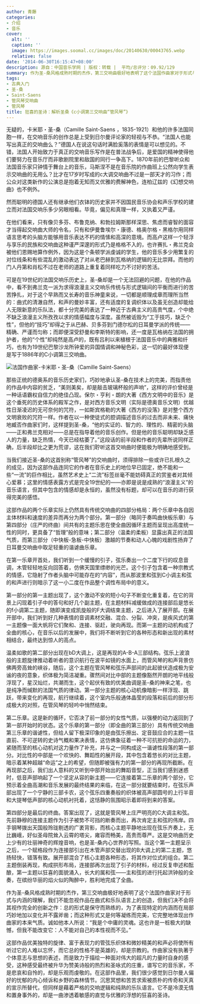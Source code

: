 ```yaml
---
author: 青藤
categories:
- 介绍
- 音乐
cover:
  alt: ''
  caption: ''
  image: https://images.soomal.cc/images/doc/20140630/00043765.webp
  relative: false
date: '2014-06-30T16:15:47+08:00'
description: 源自：中国音乐学网 | 版权：转载 |  平均/总评分：09.92/129
summary: 作为圣-桑风格成熟时期的杰作，第三交响曲极好地表明了这个法国作曲家对于形式与内涵的理解，我们不能忽视作品在曲式和乐队语言上的创造，但我们决不会将其视作完全的创新之作：总的形式是保守而熟练的，为了表现特定的内涵而在局部巧妙地加以变化并不露斧凿；而这种形式又是何等凝练而完美，它完整地体现出作曲家的本来气质……
tags:
- 古典入门
- 圣-桑
- Saint-Saens
- 管风琴交响曲
- 管风琴
title: 狂喜的圣诗：解析圣桑《c小调第三交响曲“管风琴”》
---
```


无疑的，卡米耶・圣-桑（Camille Saint-Saens ，1835-1921）和他的许多法国同胞一样，在交响音乐的创作总是上受到日尔曼评论家的轻视与不恭。“法国人也能写出真正的交响曲么？”德国人在说这句话时满脸奚落的表情是可以想见的。不错，法国人开始致力于真正的交响音乐写作是在普法战争后，是爱国的精神使得他们要努力在音乐厅而非歌剧院里和敌国的同行一争高下。1870年前的巴黎听众和法国音乐家只钟情于舞台上的音乐，马斯涅不是在音乐院的作曲班上公然向学生表示交响曲的无用么？比才在17岁时写成的c大调交响曲不过是一部天才的习作；而公众对这类新作的公演总是抱着无知而又优雅的费解神色，连柏辽兹的《幻想交响曲》也不例外。

然而聪明的德国人还有继承他们衣钵的历史家并不因国民音乐协会和声乐学校的建立而对法国交响乐多少另眼相看。毕竟，偏见和真理一样，又执着又严谨。

在他们看来，只有像贝多芬、布鲁克纳、和勃拉姆斯那样深思、焦虑而睿智的面容才当得起交响曲大师的令名，只有和伊曼鲁埃尔・康德、格奥尔格・黑格尔用同样语言思考的头脑方能够用音乐表达不朽的情愫和高深的意境。而高卢这样一个轻浮与享乐的民族和交响曲这种谨严深邃的形式乃是格格不入的，也许赛扎・弗兰克会被他们恩赐地算作例外，因为这是个条顿学派虔诚的学生，他的音乐多少用繁复的对位线条和有些混乱的激动表达了对从老巴赫到瓦格纳的逻辑的无比崇拜。而他的门人丹第和肖松不过在老师的道路上重复着同样吃力不讨好的苦活。

可是在19世纪的法国交响乐历史上，圣-桑却是一个无法回避的问题，在他的作品中，看不到弗兰克一派为求得浪漫主义交响乐传统与形式逻辑间的平衡而进行的苦苦挣扎，对于这个早熟而又长寿的音乐神童来说，一切都是顺理成章而理所当然的：曲式的清澈自然，和声的曼妙丰富，还有适度的复调织体以及虽无创造却能给人无限新意的乐队法，都十分完美的表达了一种近于古典主义的高贵气度，个中绝不缺乏浪漫主义所孜孜以求的情感幅度与深度。虽然被诋毁为“工于技巧，缺乏个性”，但他的“技巧”却得之于从巴赫、贝多芬到门德尔松的日耳曼学派的传统――精确、严谨而匀称；而即便深受舒曼和李斯特的影响，还一度是瓦格纳在法国的拥护者，他的“个性”却纯然是高卢的，既有吕利以来植根于法国音乐中的典雅和纤巧，也有为19世纪巴黎沙龙所钟爱的异国情调和神秘色彩，这一切的最好体现便是写于1886年的C小调第三交响曲。

![法国作曲家-卡米耶・圣-桑（Camille Saint-Saens）](https://images.soomal.cc/images/doc/20140630/00043764.webp)





那些正统的德奥系的音乐历史家们，巧妙地承认圣-桑在技术上的完美，而指责他的作品中内容的贫乏，“美则美矣，却是敲击玻璃杯般的声响”，这样的评价曾经是一种话语霸权自信力的绝佳凸现。保尔・亨利・朗的大著《西方文明中的音乐》是这个垂死的历史体系的殿军之作，是对西方音乐文明（实际是德奥音乐文明）优越性日渐凌迟的无可奈何的咒符，一如斯宾格勒的大著《西方的没落》是对整个西方文明衰败的咒符一样。作者在以一种使徒式的腔调描述音乐的过去而非未来、痛快地臧否作曲家们时，这样提到圣-桑，“他的实证的、智力的、理性的、精密的头脑――正和弗兰克相对――总是在指导着他的音乐创作。但是他的音乐聪明却缺乏感人的力量，缺乏热情，今天已经枯萎了。”这段话的前半段和作者的先辈所说同样正确，后半段却比之更为荒谬，这在我们聍听这首交响曲时便能极为明确地感受到。

当我们接近圣-桑的这首别称“管风琴”的交响曲时，须得排除一些或许已扎根久之的成见，因为这部作品连同它的作者在音乐史上的地位早已固定，绝不能和一些“一流”的巨作相比，虽然艺术史上“二流”标签丝毫不能妨碍真正的赏鉴者对其倾心爱慕；这里的情感表露方式是完全19世纪的――亦即是说是成熟的“浪漫主义”的音乐语言，但其中包含的情感却是永恒的，虽然没有标题，却可以在音乐的进行获得完美的感悟。

这部作品的两个乐章实际上仍然具有传统交响曲的四部分格局：两个乐章中各自因主体材料和速度的差异而再分为两个部分。第一部分（略同于奏鸣曲快板乐章）与第四部分（庄严的终曲）间共有的主题乐思在使全曲因循环主题而呈现出高度统一性的同时，更具备了“哲理”般的意味；第二部分（温柔的柔板）显露出真正的法国气质，而第三部分（中快板-急板-中快板）激越的节奏和动人心魄的戏剧性扬弃了日耳曼交响曲中取足轻重的谐谑曲乐章。

在第一乐章开首处，我们听到一个缓慢的引子，弦乐奏出一个二度下行的叹息音调，木管轻轻地反向回答着，仿佛天国里缥缈的光芒。这个引子包含着一种宗教式的情感，它隐射了作者头脑中可能存在的“内容”，而从那波里和弦到C小调主和弦的和声进行则暗示了这一小二度在作品整个调性布局中的意义。

第一部分的第一主题出现了，这个激动不安的短小句子不断变化重复着，在它的背景上闪现着引子中的答句和好几个副主题，在主题材料减缓做成的连接部后是悠长的f小调第二主题，随即演变成凯旋般的F大调结束主题，之后进入了展开部。在展开部中，我们听到好几种表情的音调素材交融、混合、分裂、冲突，是疾风式的第一主题像一面大帆将它们聚和、连接、驱赶，驶向再现。而第一主题的动机构成了全曲的核心，在音乐以后的发展中，我们将不断听到它的各种形态和新出现的素材相结合，最终达到惊人的高点。

温柔如歌的第二部分出现在bD大调上，这是再现的A-B-A三部结构。弦乐上波浪般的主题旋律推动着听者的意识航行在波平如镜的水面上，而管风琴的和声背景仿佛两旁高耸的峡谷，随后，这个主题在管风琴和弦乐声部间的此起彼伏造成极为安谧的夜的意象，织体极为简洁凝重。骤然间对比中部的主题像豁然开朗的地平线般浮现了，星汉灿烂，共潮而生，这个起伏有致的优美曲调是圣-桑的神来之笔，也是纯净而缄默的法国气质的律动。第一部分主题的核心动机像暗影一样浮现、跳跃，带来变化的再现，航行继续着，这个室内乐般通体晶莹的段落和前后的部分形成极大的对照，在管风琴的轻吟中悄然结束。

第二乐章。这是新的循环，它否决了前一部分的女性气质，以强梗的动力返回到了第一部开始时的状态。这个乐章的第一部分（即全曲的第三部分）具有传统交响曲第三乐章的谐谑性，但给人留下极深印象的是由弦乐擦出、定音鼓应合的主题一往直前、不可逆转的史诗气概和果决表情，这仿佛象征着一种不可抗拒的命运的力，紧随而至的核心动机对这力量作了补充，并与之一同构成这一谐谑性段落的第一部分。对比性的中部是一个欢快的、舞蹈性的展开段，其中包含着悠长的对比主题，暗示着某种超越“命运”之上的希望，但随即被强有力的第一部分的再现所截断。在再现部之后，我们出人意料的又听到中部开始出的舞蹈音型，正当我们感到迷惑时，低音声部响起了一个坚定从容的新主题――它连接着第二乐章的两个部分，它预示着全曲高潮和音乐发展的最终结果的来临，在这一部分就要结束时，在弦乐声部出现了一个宁静的三部卡农，这个弦乐四重奏般的织体被高声部圆号的上行半音和大提琴低声部的核心动机衬托着，这恬静的氛围昭示着即将到来的答案。

第四部分是最后的终曲。答案出现了，这就是管风琴上庄严明亮的C大调主和弦。先前静穆的连接主题作为引子被势不可挡的断奏而出，再次肯定主和弦的伟岸。四手钢琴拨出天国般玲珑剔透的广袤背影，而核心主题平静地出现在弦乐齐奏上，无比巍峨，好似圣母院耸入云霄的塔尖，雍容而畅美，高贵而尊严。这是交响曲历史上少有的壮丽神奇的辉煌音响，也是圣-桑内心世界的写照。当这个第一主题呈示之后，一个赋格段作为连接部引出在木管声部交替出现的B大调上的第二主题，悠扬轻快，错落有致。展开部混合了核心主题各种形态，将其作对位式的组合。第二主题倒装再现，构成拱形布局，连接部再次出现了引子的材料，经过反复申述和酝酿，第一主题以狂喜的面貌涌入，长大的属和弦――主和弦的进行托起洪钟般的全奏，在缤纷华丽的焰火似的陶醉中，胜利地完成了全曲。

作为圣-桑风格成熟时期的杰作，第三交响曲极好地表明了这个法国作曲家对于形式与内涵的理解，我们不能忽视作品在曲式和乐队语言上的创造，但我们决不会将其视作完全的创新之作：总的形式是保守而熟练的，为了表现特定的内涵而在局部巧妙地加以变化并不露斧凿；而这种形式又是何等凝练而完美，它完整地体现出作曲家的本来气质。诚如他本人所说：“我是个中庸的灵魂。这也许是一桩极大的缺憾，但我不能改变它：人不能对自己的本性视而不见。”

这部作品优美独特的旋律、富于表现力的管弦乐织体和微妙精美的和声必将使所有听过它的人难以忘怀，而它总的性格不是英雄的，却是宗教的。作曲家没有执著于个体意志与思想的表述，而是致力于描绘一种面对伟大的超凡的力量时自身的感受，这种感受最终被升华为赞美诗般的热烈和圣咏式的庄重，谱写它的音乐家，不是悲哀和自怜的，却是乐观而虔敬的。在这部作品里，我们很少感觉到日尔曼人偏好的忧郁的内心倾诉和乡野的森林情节。沉思冥想和苦苦求索被质朴的传奇和天真的宣示所替代，但同样是藉着严格的交响逻辑和纯熟的乐队语言。它不是冷漠无情和置身事外的，却是一曲渗透着敏感的直觉与优雅的浮想的狂喜的圣诗。